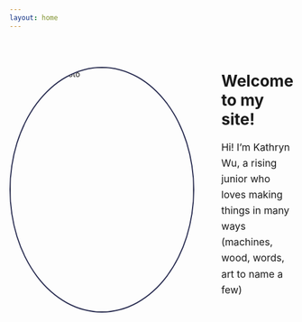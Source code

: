 ```yaml
---
layout: home
---
```


<div style="display: flex; align-items: center; justify-content: space-between; gap: 3rem; margin: 4rem 0; flex-wrap: nowrap;">

<div style="flex-shrink: 0;">
  <img src="{{ '/assets/images/pfp.jpg' | relative_url }}" alt="Kathryn's photo"
       style="width: 324px; height: 432px; border: 2px solid #292d51; border-radius: 50%; object-fit: cover;" />
</div>

  <div style="max-width: 600px;">
    <h1 style="margin-top: 0;">Welcome to my site!</h1>
    <p style="font-size: 1.1rem; line-height: 1.6;">
      Hi! I’m Kathryn Wu, a rising junior who loves making things in many ways (machines, wood, words, art to name a few)
    </p>
  </div>

</div>
